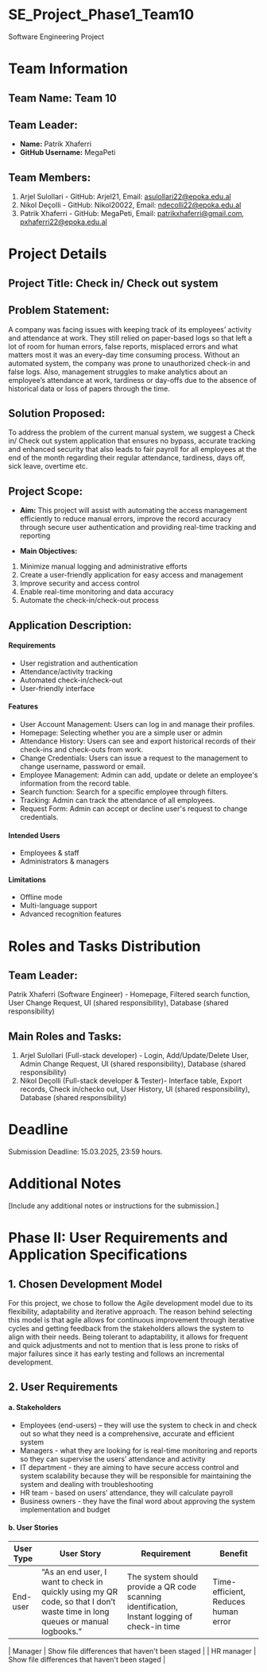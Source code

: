 # SE_Project_Phase1_Team10
Software Engineering Project

# Team Information
## Team Name: Team 10

## Team Leader:
- **Name:** Patrik Xhaferri
- **GitHub Username:** MegaPeti

## Team Members:
1. Arjel Sulollari - GitHub: Arjel21, Email: asulollari22@epoka.edu.al
2. Nikol Deçolli - GitHub: Nikol20022, Email: ndecolli22@epoka.edu.al
3. Patrik Xhaferri - GitHub: MegaPeti, Email: patrikxhaferri@gmail.com, pxhaferri22@epoka.edu.al

# Project Details

## Project Title: Check in/ Check out system

## Problem Statement:
A company was facing issues with keeping track of its employees’ activity and attendance at work. They still relied on paper-based logs so that left a lot of room for human errors, false reports, misplaced errors and what matters most it was an every-day time consuming process. Without an automated system, the company was prone to unauthorized check-in and false logs. Also, management struggles to make analytics about an employee’s attendance at work, tardiness or day-offs due to the absence of historical data or loss of papers through the time.

## Solution Proposed:
To address the problem of the current manual system, we suggest a Check in/ Check out system application that ensures no bypass, accurate tracking and enhanced security that also leads to fair payroll for all employees at the end of the month regarding their regular attendance, tardiness, days off, sick leave, overtime etc.

## Project Scope:
- **Aim:** This project will assist with automating the access management efficiently to reduce manual errors, improve the record accuracy through secure user authentication and providing real-time tracking and reporting

- **Main Objectives:**
1. Minimize manual logging and administrative efforts
2. Create a user-friendly application for easy access and management
3. Improve security and access control
4. Enable real-time monitoring and data accuracy
5. Automate the check-in/check-out process

## Application Description:

#### **Requirements**
- User registration and authentication
- Attendance/activity tracking
- Automated check-in/check-out
- User-friendly interface

#### **Features**
- User Account Management: Users can log in and manage their profiles.
- Homepage: Selecting whether you are a simple user or admin
- Attendance History: Users can see and export historical records of their check-ins and check-outs from work.
- Change Credentials: Users can issue a request to the management to change username, password or email.
- Employee Management: Admin can add, update or delete an employee's information from the record table.
- Search function: Search for a specific employee through filters.
- Tracking: Admin can track the attendance of all employees.
- Request Form: Admin can accept or decline user's request to change credentials.

#### **Intended Users**
- Employees & staff
- Administrators & managers

#### **Limitations**
- Offline mode
- Multi-language support
- Advanced recognition features

# Roles and Tasks Distribution

## Team Leader:
Patrik Xhaferri (Software Engineer) - Homepage, Filtered search function, User Change Request, UI (shared responsibility), Database (shared responsibility)

## Main Roles and Tasks:
1. Arjel Sulollari (Full-stack developer) - Login, Add/Update/Delete User, Admin Change Request, UI (shared responsibility), Database (shared responsibility)
2. Nikol Deçolli (Full-stack developer & Tester)- Interface table, Export records, Check in/checko out, User History, UI (shared responsibility), Database (shared responsibility)

# Deadline
Submission Deadline: 15.03.2025, 23:59 hours.

# Additional Notes
[Include any additional notes or instructions for the submission.]

# Phase II: User Requirements and Application Specifications
## 1.	Chosen Development Model
For this project, we chose to follow the Agile development model due to its flexibility, adaptability and iterative approach. The reason behind selecting this model is that agile allows for continuous improvement through iterative cycles and getting feedback from the stakeholders allows the system to align with their needs. Being tolerant to adaptability, it allows for frequent and quick adjustments and not to mention that is less prone to risks of major failures since it has early testing and follows an incremental development.
## 2.	User Requirements
#### **a. Stakeholders**
- Employees (end-users) – they will use the system to check in and check out so what they need is a comprehensive, accurate and efficient system
- Managers - what they are looking for is real-time monitoring  and reports so they can supervise the users’ attendance and activity
- IT department - they are aiming to have secure access control and system scalability because they will be responsible for maintaining the system and dealing with troubleshooting
- HR team - based on users’ attendance, they will calculate payroll
- Business owners - they have the final word about approving the system implementation and budget
#### **b. User Stories**
| User Type | User Story | Requirement | Benefit |
| --- | --- | --- | --- |
| End-user | “As an end user, I want to check in quickly using my QR code, so that I don’t waste time in long queues or manual logbooks.” | The system should provide a QR code scanning identification, Instant logging of check-in time | Time-efficient, Reduces human error |


| Manager | Show file differences that haven't been staged |
| HR manager | Show file differences that haven't been staged |
